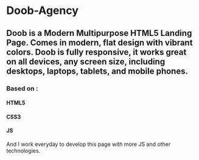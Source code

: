 # Doob-Agency
## Doob is a Modern Multipurpose HTML5 Landing Page. Comes in modern, flat design with vibrant colors. Doob is fully responsive, it works great on all devices, any screen size, including desktops, laptops, tablets, and mobile phones.
### Based on :
#### HTML5
#### CSS3
#### JS
And I work everyday to develop this page with more JS and other technologies.
